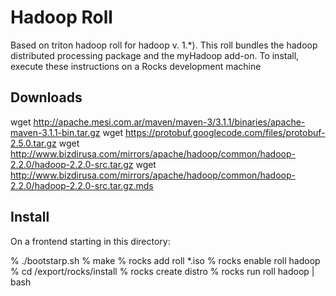 Hadoop Roll
============
Based on triton hadoop roll for hadoop v. 1.*). 
This roll bundles the hadoop distributed processing package and the myHadoop
add-on.  To install, execute these instructions on a Rocks development machine

Downloads
----------
wget http://apache.mesi.com.ar/maven/maven-3/3.1.1/binaries/apache-maven-3.1.1-bin.tar.gz
wget https://protobuf.googlecode.com/files/protobuf-2.5.0.tar.gz
wget http://www.bizdirusa.com/mirrors/apache/hadoop/common/hadoop-2.2.0/hadoop-2.2.0-src.tar.gz 
wget http://www.bizdirusa.com/mirrors/apache/hadoop/common/hadoop-2.2.0/hadoop-2.2.0-src.tar.gz.mds 


Install
-----------
On a frontend starting in this directory:

% ./bootstarp.sh
% make
% rocks add roll *.iso
% rocks enable roll hadoop
% cd /export/rocks/install
% rocks create distro
% rocks run roll hadoop | bash





